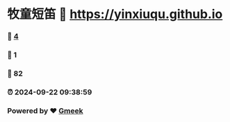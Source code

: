 # 牧童短笛 :link: https://yinxiuqu.github.io 
### :page_facing_up: [4](https://yinxiuqu.github.io/tag.html) 
### :speech_balloon: 1 
### :hibiscus: 82 
### :alarm_clock: 2024-09-22 09:38:59 
### Powered by :heart: [Gmeek](https://github.com/Meekdai/Gmeek)
